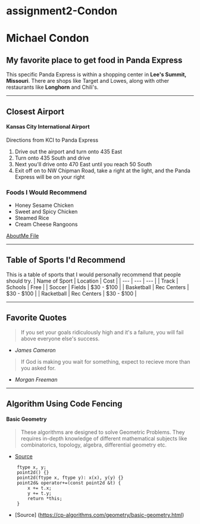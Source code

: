 # assignment2-Condon

# Michael Condon
## My favorite place to get food in Panda Express
This specific Panda Express is within a shopping center in **Lee's Summit, Missouri**. There are shops like Target and Lowes, along with other restaurants like __Longhorn__ and Chili's.

---
## Closest Airport 
#### Kansas City International Airport
Directions from KCI to Panda Express
1. Drive out the airport and turn onto 435 East
2. Turn onto 435 South and drive
3. Next you'll drive onto 470 East until you reach 50 South
4. Exit off on to NW Chipman Road, take a right at the light, and the Panda Express will be on your right

### Foods I Would Recommend
- Honey Sesame Chicken
- Sweet and Spicy Chicken
- Steamed Rice
- Cream Cheese Rangoons


[AboutMe File](AboutMe.md)

---
## Table of Sports I'd Recommend
This is a table of sports that I would personally recommend that people should try.
| Name of Sport | Location    | Cost       |
|      ---      |    ---      |  ---       |
| Track         | Schools     | Free       |
| Soccer        | Fields      | $30 - $100 |
| Basketball    | Rec Centers | $30 - $100 |
| Racketball    | Rec Centers | $30 - $100 |

---
## Favorite Quotes
>If you set your goals ridiculously high and it's a failure, you will fail above everyone else's success.
- *James Cameron*
>If God is making you wait for something, expect to recieve more than you asked for.
- *Morgan Freeman*

---
## Algorithm Using Code Fencing
#### Basic Geometry
> These algorithms are designed to solve Geometric Problems. They requires in-depth knowledge of different mathematical subjects like combinatorics, topology, algebra, differential geometry etc.
- [Source](https://www.geeksforgeeks.org/geometric-algorithms/)
``` struct point2d {
    ftype x, y;
    point2d() {}
    point2d(ftype x, ftype y): x(x), y(y) {}
    point2d& operator+=(const point2d &t) {
        x += t.x;
        y += t.y;
        return *this;
    }
```
- [Source] (https://cp-algorithms.com/geometry/basic-geometry.html)

